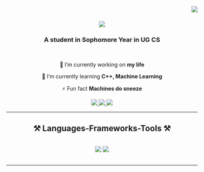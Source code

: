 <img align="right" src="https://visitor-badge.laobi.icu/badge?page_id=notstrange13.notstrange13" />

<h1 align="center">
    <img src="https://readme-typing-svg.herokuapp.com/?font=Righteous&size=35&center=true&vCenter=true&width=500&height=70&duration=4000&lines=Hi+There!+👋;+I'm+Shibasis+Panda!;" />
</h1>

<h3 align="center">A student in Sophomore Year in UG CS</h3>

<br/>

<div align="center">
 
 🔭 I’m currently working on **my life**
 
 🌱 I’m currently learning **C++, Machine Learning**

⚡ Fun fact **Machines do sneeze**

 </div>
 
<div align="center"> 
  <a href="mailto:mailtoshibasis13@gmail.com">
    <img src="https://img.shields.io/badge/Gmail-333333?style=for-the-badge&logo=gmail&logoColor=red" />
  </a>
  <a href="https://linkedin.com/in/shibasis-panda" target="_blank">
    <img src="https://img.shields.io/badge/LinkedIn-0077B5?style=for-the-badge&logo=linkedin&logoColor=white" target="_blank" />
  </a>
  <a href=" " target="_blank">
     <img src="https://img.shields.io/badge/Portfolio-FF5722?style=for-the-badge&logo=todoist&logoColor=white" target="_blank" /> <!-- sqlite, safari, google-chrome are other good icon options -->
  </a>
</div>

 <hr/>
 
<h2 align="center">⚒️ Languages-Frameworks-Tools ⚒️</h2>
<br/>
<div align="center">
    <img src="https://skillicons.dev/icons?i=html,css,vscode,github,figma,git" />
    <img src="https://skillicons.dev/icons?i=python,java,cpp" /><br>
</div>

<br/>
<hr/>
